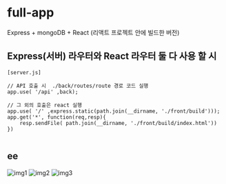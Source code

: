 # full-app
Express + mongoDB + React  (리액트 프로젝트 안에 빌드한 버전)


## Express(서버) 라우터와 React 라우터 둘 다 사용 할 시 

```
[server.js]

// API 호출 시  ./back/routes/route 경로 코드 실행 
app.use( '/api' ,back);     

// 그 외의 호출은 react 실행
app.use( '/' ,express.static(path.join(__dirname, './front/build')));  
app.get('*', function(req,resp){
    resp.sendFile( path.join(__dirname, './front/build/index.html'))
})


```

## ee
![img1](https://user-images.githubusercontent.com/30708283/157447330-d7c58a91-9469-4f15-bb00-fd2e3ecbdf93.png)
![img2](https://user-images.githubusercontent.com/30708283/157447334-b29a64b2-e101-4f7f-a128-9168e4fa593a.png)
![img3](https://user-images.githubusercontent.com/30708283/157447338-6a202583-21cd-4773-affd-68ed9f8422af.png)
